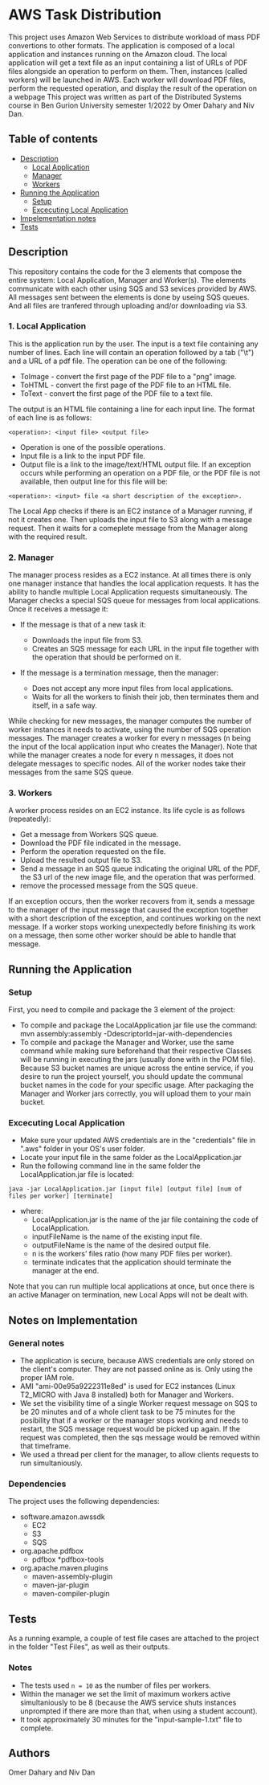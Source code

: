 # AWS Task Distribution

This project uses Amazon Web Services to distribute workload of mass PDF convertions to other formats.
The application is composed of a local application and instances running on the Amazon cloud. The local application will get a text file as an input containing a list of URLs of PDF files alongside an operation to perform on them. Then, instances (called workers) will be launched in AWS. Each worker will download PDF files, perform the requested operation, and display the result of the operation on a webpage
This project was written as part of the Distributed Systems course in Ben Gurion University semester 1/2022 by Omer Dahary and Niv Dan.

## Table of contents
* [Description](#Description)
    * [Local Application](#1.-Local-Application)
    * [Manager](#2.-Manager)
    * [Workers](#3.-Workers)
* [Running the Application](#Running-the-Application)
    * [Setup](#Setup)
    * [Excecuting Local Application](#Excecuting-Local-Application)
* [Impelementation notes](#Notes-on-Implementation)
* [Tests](#Tests)

## Description

This repository contains the code for the 3 elements that compose the entire system: Local Application, Manager and Worker(s).
The elements communicate with each other using SQS and S3 sevices provided by AWS.
All messages sent between the elements is done by useing SQS queues. And all files are tranfered through uploading and/or downloading via S3.

### 1. Local Application

This is the application run by the user. 
The input is a text file containing any number of lines. Each line will contain an operation followed by a tab ("\t") and a URL of a pdf file.
The operation can be one of the following:
* ToImage - convert the first page of the PDF file to a "png" image.
* ToHTML - convert the first page of the PDF file to an HTML file.
* ToText - convert the first page of the PDF file to a text file.

The output is an HTML file containing a line for each input line. The format of each line is as
follows: 
```
<operation>: <input file> <output file>
```
* Operation is one of the possible operations.
* Input file is a link to the input PDF file.
* Output file is a link to the image/text/HTML output file.
If an exception occurs while performing an operation on a PDF file, or the PDF file is not available,
then output line for this file will be: 
```
<operation>: <input> file <a short description of the exception>.
```

The Local App checks if there is an EC2 instance of a Manager running, if not it creates one. Then uploads the input file to S3 along with a message request.
Then it waits for a comeplete message from the Manager along with the required result.

### 2. Manager
The manager process resides as a EC2 instance. At all times there is only one manager instance that handles the local application requests. It has the ability to handle multiple Local Application requests simultaneously. The Manager checks a special SQS queue for messages from local
applications. Once it receives a message it:
* If the message is that of a new task it:
	* Downloads the input file from S3.
	* Creates an SQS message for each URL in the input file together with the operation that should be performed on it.
	
* If the message is a termination message, then the manager:
	* Does not accept any more input files from local applications.
	* Waits for all the workers to finish their job, then terminates them and itself, in a safe way.

While checking for new messages, the manager computes the number of worker instances it needs to activate, using the number of SQS operation messages. The manager creates a worker for every n messages (n being the input of the local application input who creates the Manager). 
Note that while the manager creates a node for every n messages, it does not delegate messages to specific nodes. All of the worker nodes take their messages from the same SQS queue.

### 3. Workers
A worker process resides on an EC2 instance. Its life cycle is as follows (repeatedly):
* Get a message from Workers SQS queue.
* Download the PDF file indicated in the message.
* Perform the operation requested on the file.
* Upload the resulted output file to S3.
* Send a message in an SQS queue indicating the original URL of the PDF, the S3 url of the new image file, and the operation that was performed.
* remove the processed message from the SQS queue.

If an exception occurs, then the worker recovers from it, sends a message to the manager of the input message that caused the exception together with a short description of the exception, and continues working on the next message.
If a worker stops working unexpectedly before finishing its work on a message, then some
other worker should be able to handle that message.

## Running the Application
### Setup
First, you need to compile and package the 3 element of the project:
* To compile and package the LocalApplication jar file use the command: 
mvn assembly:assembly -DdescriptorId=jar-with-dependencies
* To compile and package the Manager and Worker, use the same command while making sure beforehand that their respective Classes will be running in executing the jars (usually done with in the POM file).
Because S3 bucket names are unique across the entine service, if you desire to run the project yourself, you should update the communal bucket names in the code for your specific usage.
After packaging the Manager and Worker jars correctly, you will upload them to your main bucket.

### Excecuting Local Application
* Make sure your updated AWS credentials are in the "credentials" file in ".aws" folder in your OS's user folder.
* Locate your input file in the same folder as the LocalApplication.jar
* Run the following command line in the same folder the LocalApplication.jar file is located:
```
java -jar LocalApplication.jar [input file] [output file] [num of files per worker] [terminate]
```
* where:
    * LocalApplication.jar is the name of the jar file containing the code of LocalApplication.
    * inputFileName is the name of the existing input file.
    * outputFileName is the name of the desired output file.
    * n is the workers’ files ratio (how many PDF files per worker).
    * terminate indicates that the application should terminate the manager at the end.

Note that you can run multiple local applications at once, but once there is an active Manager on termination, new Local Apps will not be dealt with.

## Notes on Implementation

### General notes
* The application is secure, because AWS credentials are only stored on the client's computer. They are not passed online as is. Only using the proper IAM role.
* AMI "ami-00e95a9222311e8ed" is used for EC2 instances (Linux T2_MICRO with Java 8 installed) both for Manager and Workers.
* We set the visibility time of a single Worker request message on SQS to be 20 minutes and of a whole client task to be 75 minutes for the posibility that if a worker or the manager stops working and needs to restart, the SQS message request would be picked up again. If the request was completed, then the sqs message would be removed within that timeframe.
* We used a thread per client for the manager, to allow clients requests to run simultaniously.

### Dependencies
The project uses the following dependencies:
* software.amazon.awssdk
    * EC2
    * S3
    * SQS
* org.apache.pdfbox
    * pdfbox
    *pdfbox-tools
* org.apache.maven.plugins
    * maven-assembly-plugin
    * maven-jar-plugin
    * maven-compiler-plugin

## Tests

As a running example, a couple of test file cases are attached to the project in the folder "Test Files", as well as their outputs.

### Notes
* The tests used `n = 10` as the number of files per workers.
* Within the manager we set the limit of maximum workers active simultaniously to be 8 (because the AWS service shuts instances unprompted if there are more than that, when using a student account).
* It took approximately 30 minutes for the "input-sample-1.txt" file to complete.

## Authors

Omer Dahary and Niv Dan